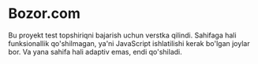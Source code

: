 # Bozor.com
Bu proyekt test topshiriqni bajarish uchun verstka qilindi.
Sahifaga hali funksionallik qo'shilmagan, ya'ni JavaScript ishlatilishi kerak bo'lgan joylar bor.
Va yana sahifa hali adaptiv emas, endi qo'shiladi.
